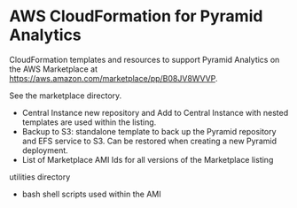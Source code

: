 # AWS CloudFormation for Pyramid Analytics

CloudFormation templates and resources to support Pyramid Analytics on the AWS Marketplace at https://aws.amazon.com/marketplace/pp/B08JV8WVVP.

See the marketplace directory.
- Central Instance new repository and Add to Central Instance with nested templates are used within the listing.
- Backup to S3: standalone template to back up the Pyramid repository and EFS service to S3. Can be restored when creating a new Pyramid deployment.
- List of Marketplace AMI Ids for all versions of the Marketplace listing

utilities directory
- bash shell scripts used within the AMI
